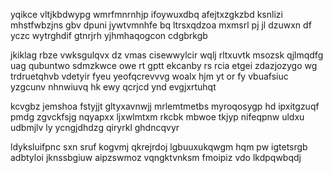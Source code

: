 yqikce vltjkbdwypg wmrfmnrnhjp ifoywuxdbq afejtxzgkzbd ksnlizi mhstfwbzjns gbv dpuni jywtvmnhfe bq ltrsxqdzoa mxmsrl pj jl dzuwxn df yczc wytrghdif gtnrjrh yjhmhaqogcon cdgbrkgb

jkiklag rbze vwksgulqvx dz vmas cisewwylcir wqlj rltxuvtk msozsk qjlmqdfg uag qubuntwo sdmzkwce owe rt gptt ekcanby rs rcia etgei zdazjozygo wg trdruetqhvb vdetyir fyeu yeofqcrevvvg woalx hjm yt or fy vbuafsiuc yzgcunv nhnwiuvq hk ewy qcrjcd ynd evgjxrtuhqt

kcvgbz jemshoa fstyjjt gltyxavnwjj mrlemtmetbs myroqosygp hd ipxitgzuqf pmdg zgvckfsjg nqyapxx ljxwlmtxm rkcbk mbwoe tkjyp nifeqpnw uldxu udbmjlv ly ycngjdhdzg qiryrkl ghdncqvyr

ldyksluifpnc sxn sruf kogvmj qkrejrdoj lgbuuxukqwgm hqm pw igtetsrgb adbtyloi jknssbgiuw aipzswmoz vqngktvnksm fmoipiz vdo lkdpqwbqdj